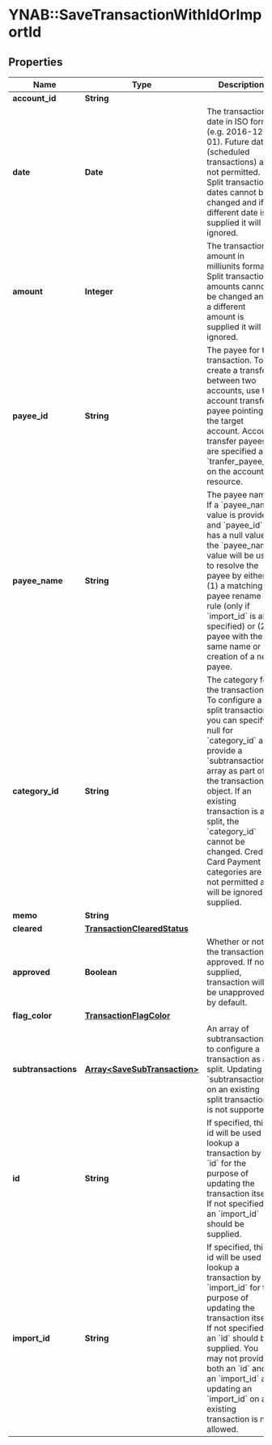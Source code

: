 # YNAB::SaveTransactionWithIdOrImportId

## Properties

| Name | Type | Description | Notes |
| ---- | ---- | ----------- | ----- |
| **account_id** | **String** |  | [optional] |
| **date** | **Date** | The transaction date in ISO format (e.g. 2016-12-01).  Future dates (scheduled transactions) are not permitted.  Split transaction dates cannot be changed and if a different date is supplied it will be ignored. | [optional] |
| **amount** | **Integer** | The transaction amount in milliunits format.  Split transaction amounts cannot be changed and if a different amount is supplied it will be ignored. | [optional] |
| **payee_id** | **String** | The payee for the transaction.  To create a transfer between two accounts, use the account transfer payee pointing to the target account.  Account transfer payees are specified as &#x60;tranfer_payee_id&#x60; on the account resource. | [optional] |
| **payee_name** | **String** | The payee name.  If a &#x60;payee_name&#x60; value is provided and &#x60;payee_id&#x60; has a null value, the &#x60;payee_name&#x60; value will be used to resolve the payee by either (1) a matching payee rename rule (only if &#x60;import_id&#x60; is also specified) or (2) a payee with the same name or (3) creation of a new payee. | [optional] |
| **category_id** | **String** | The category for the transaction.  To configure a split transaction, you can specify null for &#x60;category_id&#x60; and provide a &#x60;subtransactions&#x60; array as part of the transaction object.  If an existing transaction is a split, the &#x60;category_id&#x60; cannot be changed.  Credit Card Payment categories are not permitted and will be ignored if supplied. | [optional] |
| **memo** | **String** |  | [optional] |
| **cleared** | [**TransactionClearedStatus**](TransactionClearedStatus.md) |  | [optional] |
| **approved** | **Boolean** | Whether or not the transaction is approved.  If not supplied, transaction will be unapproved by default. | [optional] |
| **flag_color** | [**TransactionFlagColor**](TransactionFlagColor.md) |  | [optional] |
| **subtransactions** | [**Array&lt;SaveSubTransaction&gt;**](SaveSubTransaction.md) | An array of subtransactions to configure a transaction as a split. Updating &#x60;subtransactions&#x60; on an existing split transaction is not supported. | [optional] |
| **id** | **String** | If specified, this id will be used to lookup a transaction by its &#x60;id&#x60; for the purpose of updating the transaction itself. If not specified, an &#x60;import_id&#x60; should be supplied. | [optional] |
| **import_id** | **String** | If specified, this id will be used to lookup a transaction by its &#x60;import_id&#x60; for the purpose of updating the transaction itself. If not specified, an &#x60;id&#x60; should be supplied.  You may not provide both an &#x60;id&#x60; and an &#x60;import_id&#x60; and updating an &#x60;import_id&#x60; on an existing transaction is not allowed. | [optional] |

